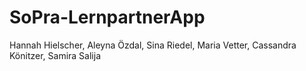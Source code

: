 # SoPra-LernpartnerApp
Hannah Hielscher, Aleyna Özdal, Sina Riedel, Maria Vetter, Cassandra Könitzer, Samira Salija
